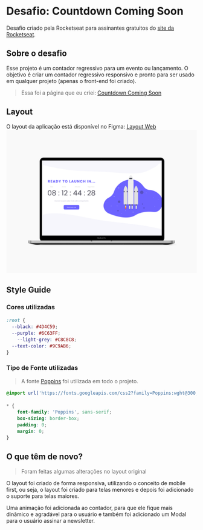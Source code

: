# Desafio: Countdown Coming Soon
Desafio criado pela Rocketseat para assinantes gratuitos do [site da Rocketseat](https://rocketseat.com.br).

## Sobre o desafio
Esse projeto é um contador regressivo para um evento ou lançamento. O objetivo é criar um contador regressivo responsivo e pronto para ser usado em qualquer projeto (apenas o front-end foi criado).
> Essa foi a página que eu criei: [Countdown Coming Soon](https://misterioso013.github.io/5-days-of-frontend/challenges/countdown-timer/)

## Layout
O layout da aplicação está disponível no Figma: [Layout Web](https://www.figma.com/file/oDZqw3v8fem3v3RC7bTKV5/DD-%2F-Countdown/duplicate)
![Layout Web](./images/preview.png)

## Style Guide
### Cores utilizadas
```css
:root {
  --black: #4D4C59;
  --purple: #6C63FF;
	--light-grey: #C8C8C8;
  --text-color: #9C9AB6;
}
```
### Tipo de Fonte utilizadas
> A fonte [Poppins](https://fonts.google.com/specimen/Poppins) foi utilizada em todo o projeto.

```css
@import url('https://fonts.googleapis.com/css2?family=Poppins:wght@300;400;500&display=swap');

* {
    font-family: 'Poppins', sans-serif;
    box-sizing: border-box;
    padding: 0;
    margin: 0;
}
```
## O que têm de novo?
> Foram feitas algumas alterações no layout original

O layout foi criado de forma responsiva, utilizando o conceito de mobile first, ou seja, o layout foi criado para telas menores e depois foi adicionado o suporte para telas maiores.

Uma animação foi adicionada ao contador, para que ele fique mais dinâmico e agradável para o usuário e também foi adicionado um Modal para o usuário assinar a newsletter.
